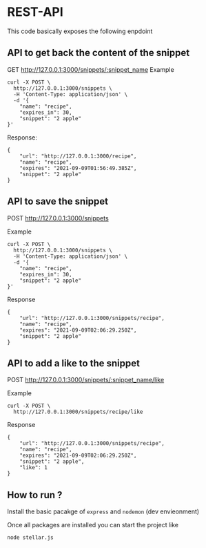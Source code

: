 # REST-API

This code basically exposes the following enpdoint

## API to get back the content of the snippet 
GET http://127.0.0.1:3000/snippets/:snippet_name
Example
```
curl -X POST \
  http://127.0.0.1:3000/snippets \
  -H 'Content-Type: application/json' \
  -d '{
	"name": "recipe",
	"expires_in": 30,
	"snippet": "2 apple"
}'
```

Response:
```
{
    "url": "http://127.0.0.1:3000/recipe",
    "name": "recipe",
    "expires": "2021-09-09T01:56:49.385Z",
    "snippet": "2 apple"
}

```

## API to save the snippet 
POST http://127.0.0.1:3000/snippets

Example
```
curl -X POST \
  http://127.0.0.1:3000/snippets \
  -H 'Content-Type: application/json' \
  -d '{
	"name": "recipe",
	"expires_in": 30,
	"snippet": "2 apple"
}'
```

Response 
```
{
    "url": "http://127.0.0.1:3000/snippets/recipe",
    "name": "recipe",
    "expires": "2021-09-09T02:06:29.250Z",
    "snippet": "2 apple"
}
```

## API to add a like to the snippet 
POST http://127.0.0.1:3000/snippets/:snippet_name/like


Example
```
curl -X POST \
  http://127.0.0.1:3000/snippets/recipe/like 

  ```

  Response 
```
{
    "url": "http://127.0.0.1:3000/snippets/recipe",
    "name": "recipe",
    "expires": "2021-09-09T02:06:29.250Z",
    "snippet": "2 apple",
    "like": 1
}
```

## How to run ?
Install the basic pacakge of `express` and `nodemon` (dev envieonment)

Once all packages are installed you can start the project like

`node stellar.js`

